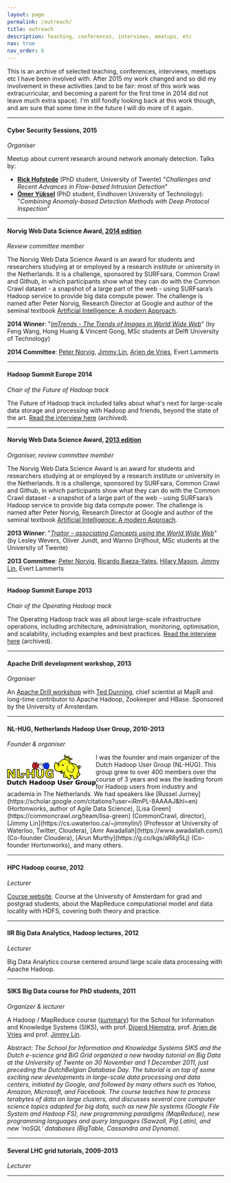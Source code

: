 ```yaml
---
layout: page
permalink: /outreach/
title: outreach
description: Teaching, conferences, interviews, meetups, etc
nav: true
nav_order: 6
---
```


This is an archive of selected teaching, conferences, interviews, meetups etc I have been involved with. After 2015 my work changed and so did my involvement in these activities (and to be fair: most of this work was extracurricular, and becoming a parent for the first time in 2014 did not leave much extra space). I'm still fondly looking back at this work though, and am sure that some time in the future I will do more of it again.

------

#### <i class="fa-solid fa-hashtag"></i> Cyber Security Sessions, 2015
_Organiser_

Meetup about current research around network anomaly detection. Talks by:
- **[Rick Hofstede](https://www.linkedin.com/in/rhofstede/)** (PhD student, University of Twente) "_Challenges and Recent Advances in Flow-based Intrusion Detection_"
- **[Ömer Yüksel](https://www.linkedin.com/in/omersyuksel/)** (PhD student, Eindhoven University of Technology): "_Combining Anomaly-based Detection Methods with Deep Protocol Inspection_"

------

#### <i class="fa-solid fa-hashtag"></i> Norvig Web Data Science Award, [2014 edition](https://norvigaward.github.io/learnmore.html)
_Review committee member_

The Norvig Web Data Science Award is an award for students and researchers studying at or employed by a research institute or university in the Netherlands. It is a challenge, sponsored by SURFsara, Common Crawl and Github, in which participants show what they can do with the Common Crawl dataset - a snapshot of a large part of the web - using SURFsara’s Hadoop service to provide big data compute power. The challenge is named after Peter Norvig, Research Director at Google and author of the seminal textbook [Artificial Intelligence: A modern Approach](http://www.cs.berkeley.edu/~russell/aima.html).

**2014 Winner**: "_[ImTrends - The Trends of Images in World Wide Web](https://github.com/norvigaward/naward07/wiki)_" (by Feng Wang, Hong Huang & Vincent Gong, MSc students at Delft University of Technology)

**2014 Committee**: [Peter Norvig](https://www.norvig.com/), [Jimmy Lin](https://cs.uwaterloo.ca/~jimmylin/), [Arjen de Vries](https://www.ru.nl/personen/vries-a-de), Evert Lammerts

------

#### <i class="fa-solid fa-hashtag"></i> Hadoop Summit Europe 2014
_Chair of the Future of Hadoop track_

The Future of Hadoop track included talks about what's next for large-scale data storage and processing with Hadoop and friends, beyond the state of the art. [Read the interview here](https://web.archive.org/web/20140823135750/http://hadoopsummit.org/amsterdam-blog/track-chair-interview-evert-lammerts/) (archived).

------

#### <i class="fa-solid fa-hashtag"></i> Norvig Web Data Science Award, [2013 edition](https://norvigaward.github.io/2012/learnmore.html)
_Organiser, review committee member_

The Norvig Web Data Science Award is an award for students and researchers studying at or employed by a research institute or university in the Netherlands. It is a challenge, sponsored by SURFsara, Common Crawl and Github, in which participants show what they can do with the Common Crawl dataset - a snapshot of a large part of the web - using SURFsara’s Hadoop service to provide big data compute power. The challenge is named after Peter Norvig, Research Director at Google and author of the seminal textbook [Artificial Intelligence: A modern Approach](http://www.cs.berkeley.edu/~russell/aima.html).

**2013 Winner**: "_[Traitor - associating Concepts using the World Wide Web](https://github.com/norvigaward/2012-naward13/wiki)_" (by Lesley Wevers, Oliver Jundt, and Wanno Drijfhout, MSc students at the University of Twente)

**2013 Committee**: [Peter Norvig](https://www.norvig.com/), [Ricardo Baeza-Yates](https://users.dcc.uchile.cl/~rbaeza/), [Hilary Mason](https://hilarymason.com/), [Jimmy Lin](https://cs.uwaterloo.ca/~jimmylin/), Evert Lammerts

------

#### <i class="fa-solid fa-hashtag"></i> Hadoop Summit Europe 2013
_Chair of the Operating Hadoop track_

The Operating Hadoop track was all about large-scale infrastructure operations, including architecture, administration, monitoring, optimisation, and scalability, including examples and best practices. [Read the interview here](https://web.archive.org/web/20130219014452/http://hadoopsummit.org/amsterdam-blog/meet-the-track-chairs-evert-lammerts-of-the-operating-hadoop-track/) (archived).

------

#### <i class="fa-solid fa-hashtag"></i> Apache Drill development workshop, 2013
_Organiser_

An [Apache Drill workshop](https://web.archive.org/web/20150819141536/http://www.eventbrite.com/e/apache-drill-development-workshop-by-ted-dunning-registration-5555424424) with [Ted Dunning](https://scholar.google.com/citations?hl=en&user=t-pYfwUAAAAJ&view_op=list_works&sortby=pubdate), chief scientist at MapR and long-time contributor to Apache Hadoop, Zookeeper and HBase. Sponsored by the University of Amsterdam.

------

#### <i class="fa-solid fa-hashtag"></i> NL-HUG, Netherlands Hadoop User Group, 2010-2013
_Founder & organiser_

<img align="left" src="/assets/img/nl-hug.png" />
I was the founder and main organizer of the Dutch Hadoop User Group (NL-HUG). This group grew to over 400 members over the course of 3 years and was the leading forum for Hadoop users from industry and academia in The Netherlands. We had speakers like [Russel Jurney](https://scholar.google.com/citations?user=iRmPL-8AAAAJ&hl=en) (Hortonworks, author of Agile Data Science), [Lisa Green](https://commoncrawl.org/team/lisa-green) (CommonCrawl, director), [Jimmy Lin](https://cs.uwaterloo.ca/~jimmylin/) (Professor at University of Waterloo, Twitter, Cloudera), [Amr Awadallah](https://www.awadallah.com/) (Co-founder Cloudera), [Arun Murthy](https://g.co/kgs/aR8y5Lj) (Co-founder Hortonworks), and many others.

------

#### <i class="fa-solid fa-hashtag"></i> HPC Hadoop course, 2012
_Lecturer_

[Course website](https://hpc.uva.nl/). Course at the University of Amsterdam for grad and postgrad students, about the MapReduce computational model and data locality with HDFS, covering both theory and practice.

------

#### <i class="fa-solid fa-hashtag"></i> IIR Big Data Analytics, Hadoop lectures, 2012
_Lecturer_

Big Data Analytics course centered around large scale data processing with Apache Hadoop.

------

#### <i class="fa-solid fa-hashtag"></i> SIKS Big Data course for PhD students, 2011
_Organizer & lecturer_

A Hadoop / MapReduce course ([summary](https://repository.ubn.ru.nl/bitstream/handle/2066/227275/227275.pdf?sequence=1)) for the School for Information and Knowledge Systems (SIKS), with prof. [Djoerd Hiemstra](https://www.ru.nl/personen/hiemstra-d), prof. [Arjen de Vries](https://www.ru.nl/personen/vries-a-de) and prof. [Jimmy Lin](https://cs.uwaterloo.ca/~jimmylin/).

Abstract: _The School for Information and Knowledge Systems SIKS and the Dutch e-science grid BiG Grid organized a new twoday tutorial on Big Data at the University of Twente on 30 November and 1 December 2011, just preceding the DutchBelgian Database Day. The tutorial is on top of some exciting new developments in large-scale data processing and data centers, initiated by Google, and followed by many others such as Yahoo, Amazon, Microsoft, and Facebook. The course teaches how to process terabytes of data on large clusters, and discusses several core computer science topics adapted for big data, such as new file systems (Google File System and Hadoop FS), new programming paradigms (MapReduce), new programming languages and query languages (Sawzall, Pig Latin), and new ‘noSQL’ databases (BigTable, Cassandra and Dynamo)._

------

#### <i class="fa-solid fa-hashtag"></i> Several LHC grid tutorials, 2009-2013
_Lecturer_

-----